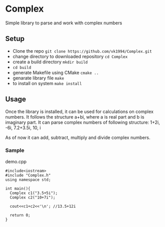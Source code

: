 # Complex
Simple library to parse and work with complex numbers

## Setup
- Clone the repo `git clone https://github.com/vk1994/Complex.git`
- change directory to downloaded repository `cd Complex`
- create a build directory `mkdir build`
- `cd build`
- generate Makefile using CMake `cmake ..`
- genarate library file `make`
- to install on system `make install`

## Usage
Once the library is installed, it can be used for calculations on complex numbers. It follows the structure a+bi, where a is real part and b is imaginary part.
It can parse complex numbers of following structure:
1+2i, -6i, 7.2+3.5i, 10, i

As of now it can add, subtract, multiply and divide complex numbers.

### Sample
demo.cpp
```
#include<iostream>
#include "Complex.h"
using namespace std;

int main(){
  Complex c1("3.5+5i");
  Complex c2("10+7i");
  
  cout<<c1+c2<<'\n'; //13.5+12i
  
  return 0;
}
```
